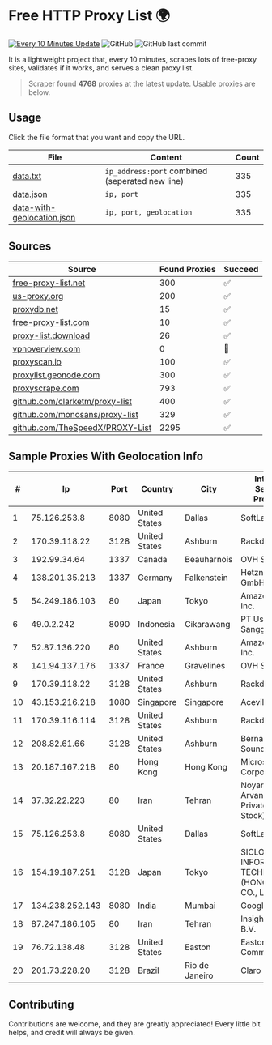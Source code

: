 
# Free HTTP Proxy List 🌍

[![Every 10 Minutes Update](https://github.com/mertguvencli/http-proxy-list/actions/workflows/main.yml/badge.svg?branch=main)](https://github.com/mertguvencli/http-proxy-list/actions/workflows/main.yml)
![GitHub](https://img.shields.io/github/license/mertguvencli/http-proxy-list)
![GitHub last commit](https://img.shields.io/github/last-commit/mertguvencli/http-proxy-list)

It is a lightweight project that, every 10 minutes, scrapes lots of free-proxy sites, validates if it works, and serves a clean proxy list.


> Scraper found **4768** proxies at the latest update. Usable proxies are below.

## Usage

Click the file format that you want and copy the URL.


|File|Content|Count|
|----|-------|-----|
|[data.txt](https://raw.githubusercontent.com/mertguvencli/http-proxy-list/main/proxy-list/data.txt)|`ip_address:port` combined (seperated new line)|335|
|[data.json](https://raw.githubusercontent.com/mertguvencli/http-proxy-list/main/proxy-list/data.json)|`ip, port`|335|
|[data-with-geolocation.json](https://raw.githubusercontent.com/mertguvencli/http-proxy-list/main/proxy-list/data-with-geolocation.json)|`ip, port, geolocation`|335|

## Sources

|Source|Found Proxies|Succeed|
|------|-------------|-------|
|[free-proxy-list.net](https://free-proxy-list.net)|300|✅|
|[us-proxy.org](https://www.us-proxy.org)|200|✅|
|[proxydb.net](http://proxydb.net)|15|✅|
|[free-proxy-list.com](https://free-proxy-list.com/?page=&port=&type%5B%5D=http&type%5B%5D=https&up_time=0&search=Search)|10|✅|
|[proxy-list.download](https://www.proxy-list.download/HTTP)|26|✅|
|[vpnoverview.com](https://vpnoverview.com/privacy/anonymous-browsing/free-proxy-servers)|0|🚫|
|[proxyscan.io](https://www.proxyscan.io)|100|✅|
|[proxylist.geonode.com](https://proxylist.geonode.com/api/proxy-list?limit=300&page=1&sort_by=lastChecked&sort_type=desc&protocols=http,https)|300|✅|
|[proxyscrape.com](https://api.proxyscrape.com/v2/?request=displayproxies&protocol=http&timeout=10000&country=all&ssl=all&anonymity=all)|793|✅|
|[github.com/clarketm/proxy-list](https://raw.githubusercontent.com/clarketm/proxy-list/master/proxy-list-raw.txt)|400|✅|
|[github.com/monosans/proxy-list](https://raw.githubusercontent.com/monosans/proxy-list/main/proxies/http.txt)|329|✅|
|[github.com/TheSpeedX/PROXY-List](https://raw.githubusercontent.com/TheSpeedX/PROXY-List/master/http.txt)|2295|✅|


## Sample Proxies With Geolocation Info

|#|Ip|Port|Country|City|Internet Service Provider|
|-|--|----|-------|----|-------------------------|
|1|75.126.253.8|8080|United States|Dallas|SoftLayer|
|2|170.39.118.22|3128|United States|Ashburn|Rackdog, LLC|
|3|192.99.34.64|1337|Canada|Beauharnois|OVH SAS|
|4|138.201.35.213|1337|Germany|Falkenstein|Hetzner Online GmbH|
|5|54.249.186.103|80|Japan|Tokyo|Amazon.com, Inc.|
|6|49.0.2.242|8090|Indonesia|Cikarawang|PT Usaha Adi Sanggoro|
|7|52.87.136.220|80|United States|Ashburn|Amazon.com, Inc.|
|8|141.94.137.176|1337|France|Gravelines|OVH SAS|
|9|170.39.118.22|3128|United States|Ashburn|Rackdog, LLC|
|10|43.153.216.218|1080|Singapore|Singapore|Aceville Pte.ltd|
|11|170.39.116.114|3128|United States|Ashburn|Rackdog, LLC|
|12|208.82.61.66|3128|United States|Ashburn|Bernardi Sounds|
|13|20.187.167.218|80|Hong Kong|Hong Kong|Microsoft Corporation|
|14|37.32.22.223|80|Iran|Tehran|Noyan Abr Arvan Co. ( Private Joint Stock)|
|15|75.126.253.8|8080|United States|Dallas|SoftLayer|
|16|154.19.187.251|3128|Japan|Tokyo|SICLOUD INFORMATION TECHNOLOGY (HONGKONG) CO., LIMITED|
|17|134.238.252.143|8080|India|Mumbai|Google LLC|
|18|87.247.186.105|80|Iran|Tehran|Insightometrics B.V.|
|19|76.72.138.48|3128|United States|Easton|Easton Utilities Commission|
|20|201.73.228.20|3128|Brazil|Rio de Janeiro|Claro S.A|



## Contributing

Contributions are welcome, and they are greatly appreciated! Every
little bit helps, and credit will always be given.

